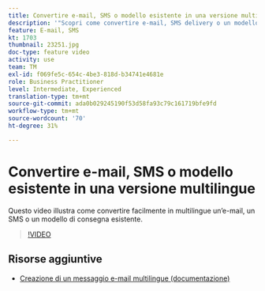 ```yaml
---
title: Convertire e-mail, SMS o modello esistente in una versione multilingue
description: '"Scopri come convertire e-mail, SMS delivery o un modello di consegna in una versione multilingue."'
feature: E-mail, SMS
kt: 1703
thumbnail: 23251.jpg
doc-type: feature video
activity: use
team: TM
exl-id: f069fe5c-654c-4be3-818d-b34741e4681e
role: Business Practitioner
level: Intermediate, Experienced
translation-type: tm+mt
source-git-commit: ada0b029245190f53d58fa93c79c161719bfe9fd
workflow-type: tm+mt
source-wordcount: '70'
ht-degree: 31%

---
```


# Convertire e-mail, SMS o modello esistente in una versione multilingue

Questo video illustra come convertire facilmente in multilingue un’e-mail, un SMS o un modello di consegna esistente.

>[!VIDEO](https://video.tv.adobe.com/v/23251?quality=12)

## Risorse aggiuntive

* [Creazione di un messaggio e-mail multilingue (documentazione)](https://helpx.adobe.com/campaign/standard/channels/using/creating-a-multilingual-email.html)

